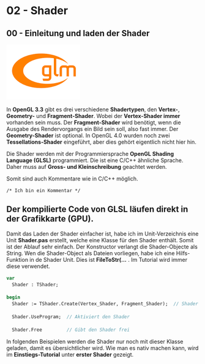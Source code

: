 # 02 - Shader
## 00 - Einleitung und laden der Shader

![image.png](image.png)

In <b>OpenGL 3.3</b> gibt es drei verschiedene <b>Shadertypen</b>, den <b>Vertex-</b>, <b>Geometry-</b> und <b>Fragment-Shader</b>.
Wobei der <b>Vertex-Shader immer</b> vorhanden sein muss. Der <b>Fragment-Shader</b> wird benötigt, wenn die Ausgabe des Rendervorgangs ein Bild sein soll, also fast immer.
Der <b>Geometry-Shader</b> ist optional.
In OpenGL 4.0 wurden noch zwei <b>Tessellations-Shader</b> eingeführt, aber dies gehört eigentlich nicht hier hin.

Die Shader werden mit der Programmiersprache <b>OpenGL Shading Language (GLSL)</b> programmiert. Die ist eine C/C++ ähnliche Sprache.
Daher muss auf <b>Gross- und Kleinschreibung</b> geachtet werden.

Somit sind auch Kommentare wie in C/C++ möglich.

```// Ich bin ein Kommentar
/* Ich bin ein Kommentar */
```


Der kompilierte Code von GLSL läufen direkt in der Grafikkarte (GPU).
---
Damit das Laden der Shader einfacher ist, habe ich im Unit-Verzeichnis eine Unit <b>Shader.pas</b> erstellt, welche eine Klasse für den Shader enthält.
Somit ist der Ablauf sehr einfach.
Der Konstructor verlangt die Shader-Objecte als String. Wen die Shader-Object als Dateien vorliegen, habe ich eine Hilfs-Funktion in de Shader Unit.
Dies ist <b>FileToStr(...</b> . Im Tutorial wird immer diese verwendet.

```pascal
var
  Shader : TShader;

begin
  Shader := TShader.Create(Vertex_Shader, Fragment_Shader);  // Shader laden

  Shader.UseProgram;  // Aktiviert den Shader

  Shader.Free         // Gibt den Shader frei
```

In folgenden Beispielen werden die Shader nur noch mit dieser Klasse geladen, damit es übersichtlicher wird.
Wie man es nativ machen kann, wird im <b>Einstiegs-Tutorial</b> unter <b>erster Shader</b> gezeigt.

